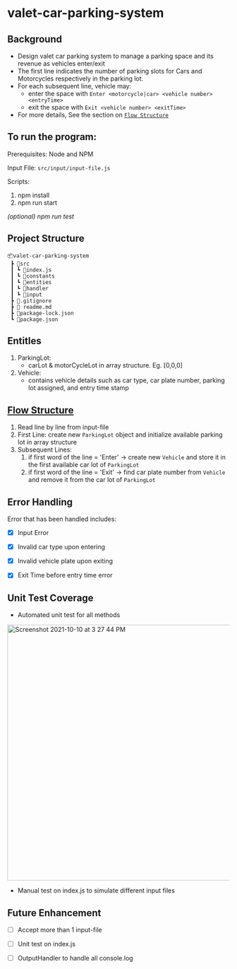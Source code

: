 # valet-car-parking-system

## Background
* Design valet car parking system to manage a parking space and its revenue as vehicles enter/exit 
* The first line indicates the number of parking slots for Cars and Motorcycles respectively in the parking lot.
* For each subsequent line, vehicle may:
    * enter the space with `Enter <motorcycle|car> <vehicle number> <entryTime>`
    * exit the space with `Exit <vehicle number> <exitTime>`
* For more details, See the section on [`Flow Structure`](#flowStructure)    

## To run the program: 
Prerequisites: Node and NPM

Input File: `src/input/input-file.js`

Scripts: 
1. npm install
2. npm run start

*(optional) npm run test*

## Project Structure
```
📦valet-car-parking-system
 ┣ 📂src
 ┃ ┗ 📜index.js
 ┃ ┗ 📂constants
 ┃ ┗ 📂entities
 ┃ ┗ 📂handler
 ┃ ┗ 📂input
 ┣ 📜.gitignore
 ┣ 📜 readme.md
 ┣ 📜package-lock.json
 ┗ 📜package.json
```

## Entitles
1. ParkingLot:
    - carLot & motorCycleLot in array structure. Eg. [0,0,0]
2. Vehicle:  
    - contains vehicle details such as car type, car plate number, parking lot assigned, and entry time stamp

## [Flow Structure](#flowStructure)
1. Read line by line from input-file
2. First Line: create new `ParkingLot` object and initialize available parking lot in array structure
3. Subsequent Lines:
    1. if first word of the line = 'Enter' -> create new `Vehicle` and store it in the first available car lot of `ParkingLot` 
    2. if first word of the line = 'Exit' -> find car plate number from `Vehicle` and remove it from the car lot of `ParkingLot`
    
## Error Handling
Error that has been handled includes: 
- [x] Input Error
- [x] Invalid car type upon entering
- [x] Invalid vehicle plate upon exiting
- [x] Exit Time before entry time error 


## Unit Test Coverage

- Automated unit test for all methods
<img width="579" alt="Screenshot 2021-10-10 at 3 27 44 PM" src="https://user-images.githubusercontent.com/26644922/136686753-cb78b0b3-6531-4bc5-ac2d-9a691b4170e8.png">

- Manual test on index.js to simulate different input files


## Future Enhancement
- [ ] Accept more than 1 input-file 
- [ ] Unit test on index.js
- [ ] OutputHandler to handle all console.log

